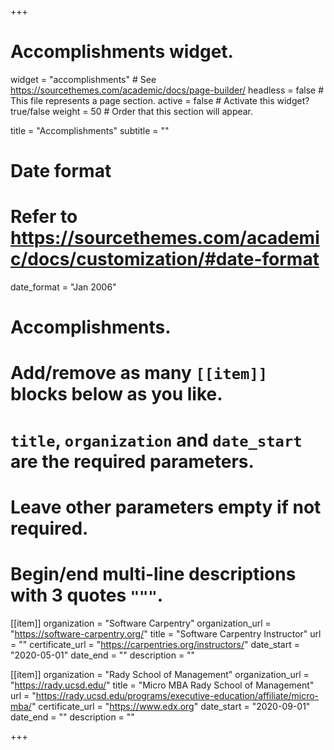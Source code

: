 +++
# Accomplishments widget.
widget = "accomplishments"  # See https://sourcethemes.com/academic/docs/page-builder/
headless = false  # This file represents a page section.
active = false  # Activate this widget? true/false
weight = 50  # Order that this section will appear.

title = "Accomplish&shy;ments"
subtitle = ""

# Date format
#   Refer to https://sourcethemes.com/academic/docs/customization/#date-format
date_format = "Jan 2006"

# Accomplishments.
#   Add/remove as many `[[item]]` blocks below as you like.
#   `title`, `organization` and `date_start` are the required parameters.
#   Leave other parameters empty if not required.
#   Begin/end multi-line descriptions with 3 quotes `"""`.

[[item]]
  organization = "Software Carpentry"
  organization_url = "https://software-carpentry.org/"
  title = "Software Carpentry Instructor"
  url = ""
  certificate_url = "https://carpentries.org/instructors/"
  date_start = "2020-05-01"
  date_end = ""
  description = ""

[[item]]
  organization = "Rady School of Management"
  organization_url = "https://rady.ucsd.edu/"
  title = "Micro MBA Rady School of Management"
  url = "https://rady.ucsd.edu/programs/executive-education/affiliate/micro-mba/"
  certificate_url = "https://www.edx.org"
  date_start = "2020-09-01"
  date_end = ""
  description = ""
  

+++

